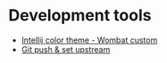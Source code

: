 # Development tools

- [Intellij color theme - Wombat custom](./intellij-wombat-colors-custom)
- [Git push & set upstream](./git-push-up)
